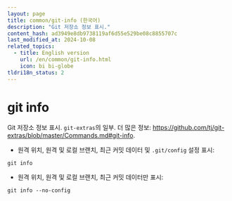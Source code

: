 ```yaml
---
layout: page
title: common/git-info (한국어)
description: "Git 저장소 정보 표시."
content_hash: ad3949e8db9738119af6d55e529be08c8855707c
last_modified_at: 2024-10-08
related_topics:
  - title: English version
    url: /en/common/git-info.html
    icon: bi bi-globe
tldri18n_status: 2
---
```

# git info

Git 저장소 정보 표시.
`git-extras`의 일부.
더 많은 정보: <https://github.com/tj/git-extras/blob/master/Commands.md#git-info>.

- 원격 위치, 원격 및 로컬 브랜치, 최근 커밋 데이터 및 `.git/config` 설정 표시:

`git info`

- 원격 위치, 원격 및 로컬 브랜치, 최근 커밋 데이터만 표시:

`git info --no-config`
